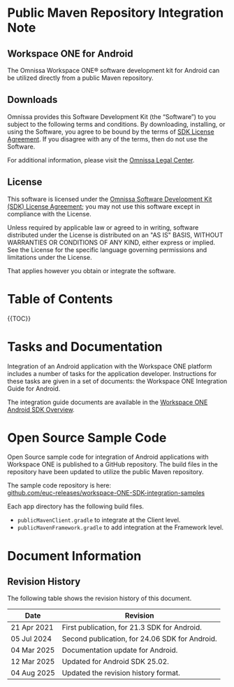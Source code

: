 # Public Maven Repository Integration Note
## Workspace ONE for Android
The Omnissa Workspace ONE® software development kit for Android can be
utilized directly from a public Maven repository.


## Downloads

Omnissa provides this Software Development Kit (the “Software”) to you subject to the following terms and conditions. By downloading, installing, or using the Software, you agree to be bound by the terms of [SDK License Agreement](https://static.omnissa.com/sites/default/files/omnissa-sdk-agreement.pdf). If you disagree with any of the terms, then do not use the Software.

For additional information, please visit the [Omnissa Legal Center](https://www.omnissa.com/legal-center/).

## License

This software is licensed under the [Omnissa Software Development Kit (SDK) License Agreement](https://static.omnissa.com/sites/default/files/omnissa-sdk-agreement.pdf); you may not use this software except in compliance with the License.

Unless required by applicable law or agreed to in writing, software distributed under the License is distributed on an "AS IS" BASIS, WITHOUT WARRANTIES OR CONDITIONS OF ANY KIND, either express or implied. See the License for the specific language governing permissions and limitations under the License.


That applies however you obtain or integrate the software.

# Table of Contents
{{TOC}}

# Tasks and Documentation
Integration of an Android application with the Workspace ONE platform includes a
number of tasks for the application developer. Instructions for these tasks are
given in a set of documents: the Workspace ONE Integration Guide for Android.

The integration guide documents are available in the [Workspace ONE Android SDK Overview](https://developer.omnissa.com/ws1-sdk-for-android/).

# Open Source Sample Code
Open Source sample code for integration of Android applications with Workspace
ONE is published to a GitHub repository. The build files in the repository have 
been updated to utilize the public Maven repository.

The sample code repository is here:  
[github.com/euc-releases/workspace-ONE-SDK-integration-samples](https://github.com/euc-releases/workspace-ONE-SDK-integration-samples/tree/main/IntegrationGuideForAndroid/Apps)

Each app directory has the following build files.

-   `publicMavenClient.gradle` to integrate at the Client level.
-   `publicMavenFramework.gradle` to add integration at the Framework level.

# Document Information
## Revision History
The following table shows the revision history of this document.

| Date        | Revision                                       |
|-------------|------------------------------------------------|
| 21 Apr 2021 | First publication, for 21.3 SDK for Android.   |
| 05 Jul 2024 | Second publication, for 24.06 SDK for Android. |
| 04 Mar 2025 | Documentation update for Android.              |
| 12 Mar 2025 | Updated for  Android SDK 25.02.                |
| 04 Aug 2025 | Updated the revision history format.           |   
